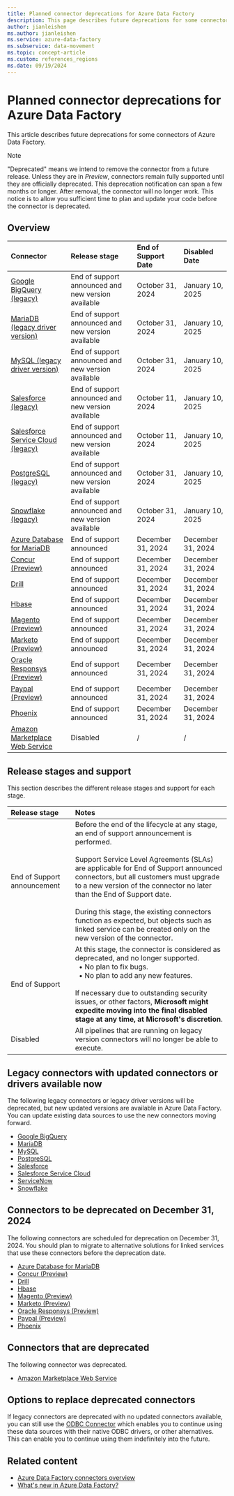 ```yaml
---
title: Planned connector deprecations for Azure Data Factory
description: This page describes future deprecations for some connectors of Azure Data Factory.
author: jianleishen
ms.author: jianleishen
ms.service: azure-data-factory
ms.subservice: data-movement
ms.topic: concept-article
ms.custom: references_regions
ms.date: 09/19/2024
---
```


# Planned connector deprecations for Azure Data Factory

This article describes future deprecations for some connectors of Azure Data Factory.

> [!NOTE]
> "Deprecated" means we intend to remove the connector from a future release. Unless they are in *Preview*, connectors remain fully supported until they are officially deprecated. This deprecation notification can span a few months or longer. After removal, the connector will no longer work. This notice is to allow you sufficient time to plan and update your code before the connector is deprecated.

## Overview

| Connector|Release stage |End of Support Date  |Disabled Date  | 
|:-- |:-- |:-- | :-- | 
| [Google BigQuery (legacy)](connector-google-bigquery-legacy.md)  | End of support announced and new version available | October 31, 2024 | January 10, 2025 | 
| [MariaDB (legacy driver version)](connector-mariadb.md)  | End of support announced and new version available | October 31, 2024 | January 10, 2025 | 
| [MySQL (legacy driver version)](connector-mysql.md)  | End of support announced and new version available | October 31, 2024| January 10, 2025| 
| [Salesforce (legacy)](connector-salesforce-legacy.md)   | End of support announced and new version available | October 11, 2024 | January 10, 2025| 
| [Salesforce Service Cloud (legacy)](connector-salesforce-service-cloud-legacy.md)   | End of support announced and new version available | October 11, 2024 |January 10, 2025 | 
| [PostgreSQL (legacy)](connector-postgresql-legacy.md)   | End of support announced and new version available |October 31, 2024 | January 10, 2025  | 
| [Snowflake (legacy)](connector-snowflake-legacy.md)   | End of support announced and new version available | October 31, 2024 | January 10, 2025  | 
| [Azure Database for MariaDB](connector-azure-database-for-mariadb.md) | End of support announced |December 31, 2024 | December 31, 2024 | 
| [Concur (Preview)](connector-concur.md) | End of support announced | December 31, 2024 | December 31, 2024 | 
| [Drill](connector-drill.md) | End of support announced  | December 31, 2024 | December 31, 2024 | 
| [Hbase](connector-hbase.md) | End of support announced  | December 31, 2024 | December 31, 2024 | 
| [Magento (Preview)](connector-magento.md) | End of support announced  | December 31, 2024 | December 31, 2024 | 
| [Marketo (Preview)](connector-marketo.md) | End of support announced  | December 31, 2024| December 31, 2024 | 
| [Oracle Responsys (Preview)](connector-oracle-responsys.md) | End of support announced  | December 31, 2024 | December 31, 2024 | 
| [Paypal (Preview)](connector-paypal.md) | End of support announced  |December 31, 2024 | December 31, 2024| 
| [Phoenix](connector-phoenix.md) | End of support announced  | December 31, 2024 | December 31, 2024 | 
| [Amazon Marketplace Web Service](connector-amazon-marketplace-web-service.md)| Disabled |/  |/  | 


## Release stages and support

This section describes the different release stages and support for each stage.

| Release stage |Notes  | 
|:--  |:-- | 
| End of Support announcement | Before the end of the lifecycle at any stage, an end of support announcement is performed.<br><br>Support Service Level Agreements (SLAs) are applicable for End of Support announced connectors, but all customers must upgrade to a new version of the connector no later than the End of Support date.<br><br>During this stage, the existing connectors function as expected, but objects such as linked service can be created only on the new version of the connector.  | 
| End of Support | At this stage, the connector is considered as deprecated, and no longer supported.<br>&nbsp;&nbsp;• No plan to fix bugs. <br>&nbsp;&nbsp;• No plan to add any new features. <br><br> If necessary due to outstanding security issues, or other factors, **Microsoft might expedite moving into the final disabled stage at any time, at Microsoft's discretion**.| 
|Disabled |All pipelines that are running on legacy version connectors will no longer be able to execute.| 

## Legacy connectors with updated connectors or drivers available now

The following legacy connectors or legacy driver versions will be deprecated, but new updated versions are available in Azure Data Factory. You can update existing data sources to use the new connectors moving forward.

- [Google BigQuery](connector-google-bigquery.md#upgrade-the-google-bigquery-linked-service)
- [MariaDB](connector-mariadb.md#upgrade-the-mariadb-driver-version)
- [MySQL](connector-mysql.md#upgrade-the-mysql-driver-version)
- [PostgreSQL](connector-postgresql.md#upgrade-the-postgresql-linked-service)
- [Salesforce](connector-salesforce.md#upgrade-the-salesforce-linked-service)
- [Salesforce Service Cloud](connector-salesforce-service-cloud.md#upgrade-the-salesforce-service-cloud-linked-service)
- [ServiceNow](connector-servicenow.md#upgrade-your-servicenow-linked-service)
- [Snowflake](connector-snowflake.md#upgrade-the-snowflake-linked-service)

## Connectors to be deprecated on December 31, 2024

The following connectors are scheduled for deprecation on December 31, 2024. You should plan to migrate to alternative solutions for linked services that use these connectors before the deprecation date.

- [Azure Database for MariaDB](connector-azure-database-for-mariadb.md)
- [Concur (Preview)](connector-concur.md)
- [Drill](connector-drill.md)
- [Hbase](connector-hbase.md)
- [Magento (Preview)](connector-magento.md)
- [Marketo (Preview)](connector-marketo.md)
- [Oracle Responsys (Preview)](connector-oracle-responsys.md)
- [Paypal (Preview)](connector-paypal.md)
- [Phoenix](connector-phoenix.md)


## Connectors that are deprecated

The following connector was deprecated.

- [Amazon Marketplace Web Service](connector-amazon-marketplace-web-service.md)

## Options to replace deprecated connectors

If legacy connectors are deprecated with no updated connectors available, you can still use the
[ODBC Connector](connector-odbc.md) which enables you to continue using these data sources with their native ODBC drivers, or other alternatives. This can enable you to continue using them indefinitely into the future.

## Related content

- [Azure Data Factory connectors overview](connector-overview.md)
- [What's new in Azure Data Factory?](whats-new.md)
